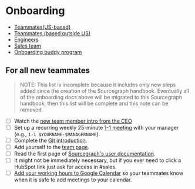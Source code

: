 # Onboarding

- [Teammates(US-based)](../from-graphbook/onboarding_remote_us.md)
- [Teammates (based outside US)](../from-graphbook/onboarding_remote_non_us.md)
- [Engineers](../../engineering/onboarding.md)
- [Sales team](../../sales/onboarding/index.md)
- [Onboarding buddy program](../../buddy-program/index.md)

## For all new teammates

> NOTE: This list is incomplete because it includes only new steps added since the creation of the Sourcegraph handbook. Eventually all of the onboarding docs above will be migrated to this Sourcegraph handbook, then this list will be complete and this note can be removed.

- [ ] Watch the [new team member intro from the CEO](https://www.youtube.com/watch?v=EVHUGZe5uts)
- [ ] Set up a recurring weekly 25-minute [1-1 meeting](../../leadership/1-1.md) with your manager (e.g., `1-1 $YOURNAME-$MANAGERNAME`).
- [ ] Complete the [Git introduction](git_intro.md).
- [ ] Add yourself to the [team page](../../../company/team/index.md).
- [ ] Read the first page of [Sourcegraph's user documentation](https://docs.sourcegraph.com/user).
- [ ] It might not be immediately necessary, but if you ever need to click a HubSpot link just ask for access in #sales.
- [ ] [Add your working hours to Google Calendar](https://calendar.google.com/calendar/r/settings) so your teammates know when it is safe to add meetings to your calendar.
